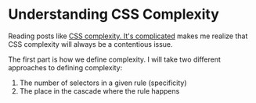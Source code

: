 # Understanding CSS Complexity

Reading posts like [CSS complexity. It's complicated](https://www.projectwallace.com/blog/css-complexity) makes me realize that CSS complexity will always be a contentious issue.

The first part is how we define complexity. I will take two different approaches to defining complexity:

1. The number of selectors in a given rule (specificity)
2. The place in the cascade where the rule happens
